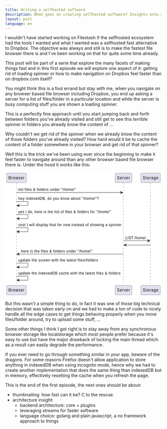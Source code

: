 ```yaml
---
title: Writing a selfhosted software
description: What goes on creating selfhosted software? Insights onto my selfhosted journey
layout: post
language: en
---
```


I wouldn't have started working on Filestash if the selfhosted ecosystem had the tools I wanted and what I wanted was a selfhosted fast alternative to Dropbox. The objective was always and still is to make the fastest file browser there is and I've been working on that for quite some time already.

This post will be part of a serie that explore the many facets of making things fast and in this first episode we will explore one aspect of it: getting rid of loading spinner or how to make navigation on Dropbox feel faster than on dropbox.com itself?

You might think this is a fool errand but stay with me, when you navigate on any browser based file browser including Dropbox, you end up asking a server for a list of files/folder in a particular location and while the server is busy computing stuff you are shown a loading spinner.

This is a perfectly fine approach until you start jumping back and forth between folders you've already visited and still get to see this terrible spinner in folders you already know the content of ...

Why couldn't we get rid of the spinner when we already know the content of those folders you've already visited? How hard would it be to cache the content of a folder somewhere in your browser and get rid of that spinner?

Well this is the trick we've been using ever since the beginning to make it feel faster to navigate around than any other browser based file browser there is. Under the hood it works like this:


<!--
@startuml

Participant Browser
Participant Server
Participant Storage


Browser -> Server: list files & folders under "/home/"
Browser -> Browser: hey indexedDB, do you know about "/home/"?
Browser -> Browser: yes I do, here is the list of files & folders for "/home/"
Browser -> Browser: cool I will display that for now instead of showing a spinner
Server -> Storage: LIST /home/
Storage -> Server
Server -> Browser: here is the files & folders under "/home/"

Browser -> Browser: update the screen with the latest files/folders
Browser -> Browser: update the indexedDB cache with the latest files & folders
@enduml
-->

<svg xmlns="http://www.w3.org/2000/svg" xmlns:xlink="http://www.w3.org/1999/xlink" contentStyleType="text/css" height="403px" preserveAspectRatio="none" style="width:572px;height:403px;background:#FFFFFF;" version="1.1" viewBox="0 0 572 403" width="572px" zoomAndPan="magnify"><defs/><g><line style="stroke:#181818;stroke-width:0.5;stroke-dasharray:5.0,5.0;" x1="41" x2="41" y1="36.2969" y2="368.3594"/><line style="stroke:#181818;stroke-width:0.5;stroke-dasharray:5.0,5.0;" x1="431.5" x2="431.5" y1="36.2969" y2="368.3594"/><line style="stroke:#181818;stroke-width:0.5;stroke-dasharray:5.0,5.0;" x1="530.5" x2="530.5" y1="36.2969" y2="368.3594"/><rect fill="#E2E2F0" height="30.2969" rx="2.5" ry="2.5" style="stroke:#181818;stroke-width:0.5;" width="72" x="5" y="5"/><text fill="#000000" font-family="sans-serif" font-size="14" lengthAdjust="spacing" textLength="58" x="12" y="24.9951">Browser</text><rect fill="#E2E2F0" height="30.2969" rx="2.5" ry="2.5" style="stroke:#181818;stroke-width:0.5;" width="72" x="5" y="367.3594"/><text fill="#000000" font-family="sans-serif" font-size="14" lengthAdjust="spacing" textLength="58" x="12" y="387.3545">Browser</text><rect fill="#E2E2F0" height="30.2969" rx="2.5" ry="2.5" style="stroke:#181818;stroke-width:0.5;" width="61" x="401.5" y="5"/><text fill="#000000" font-family="sans-serif" font-size="14" lengthAdjust="spacing" textLength="47" x="408.5" y="24.9951">Server</text><rect fill="#E2E2F0" height="30.2969" rx="2.5" ry="2.5" style="stroke:#181818;stroke-width:0.5;" width="61" x="401.5" y="367.3594"/><text fill="#000000" font-family="sans-serif" font-size="14" lengthAdjust="spacing" textLength="47" x="408.5" y="387.3545">Server</text><rect fill="#E2E2F0" height="30.2969" rx="2.5" ry="2.5" style="stroke:#181818;stroke-width:0.5;" width="71" x="495.5" y="5"/><text fill="#000000" font-family="sans-serif" font-size="14" lengthAdjust="spacing" textLength="57" x="502.5" y="24.9951">Storage</text><rect fill="#E2E2F0" height="30.2969" rx="2.5" ry="2.5" style="stroke:#181818;stroke-width:0.5;" width="71" x="495.5" y="367.3594"/><text fill="#000000" font-family="sans-serif" font-size="14" lengthAdjust="spacing" textLength="57" x="502.5" y="387.3545">Storage</text><polygon fill="#181818" points="420,63.4297,430,67.4297,420,71.4297,424,67.4297" style="stroke:#181818;stroke-width:1.0;"/><line style="stroke:#181818;stroke-width:1.0;" x1="41" x2="426" y1="67.4297" y2="67.4297"/><text fill="#000000" font-family="sans-serif" font-size="13" lengthAdjust="spacing" textLength="210" x="48" y="62.3638">list files &amp; folders under "/home/"</text><line style="stroke:#181818;stroke-width:1.0;" x1="41" x2="83" y1="96.5625" y2="96.5625"/><line style="stroke:#181818;stroke-width:1.0;" x1="83" x2="83" y1="96.5625" y2="109.5625"/><line style="stroke:#181818;stroke-width:1.0;" x1="42" x2="83" y1="109.5625" y2="109.5625"/><polygon fill="#181818" points="52,105.5625,42,109.5625,52,113.5625,48,109.5625" style="stroke:#181818;stroke-width:1.0;"/><text fill="#000000" font-family="sans-serif" font-size="13" lengthAdjust="spacing" textLength="294" x="48" y="91.4966">hey indexedDB, do you know about "/home/"?</text><line style="stroke:#181818;stroke-width:1.0;" x1="41" x2="83" y1="138.6953" y2="138.6953"/><line style="stroke:#181818;stroke-width:1.0;" x1="83" x2="83" y1="138.6953" y2="151.6953"/><line style="stroke:#181818;stroke-width:1.0;" x1="42" x2="83" y1="151.6953" y2="151.6953"/><polygon fill="#181818" points="52,147.6953,42,151.6953,52,155.6953,48,151.6953" style="stroke:#181818;stroke-width:1.0;"/><text fill="#000000" font-family="sans-serif" font-size="13" lengthAdjust="spacing" textLength="338" x="48" y="133.6294">yes I do, here is the list of files &amp; folders for "/home/"</text><line style="stroke:#181818;stroke-width:1.0;" x1="41" x2="83" y1="180.8281" y2="180.8281"/><line style="stroke:#181818;stroke-width:1.0;" x1="83" x2="83" y1="180.8281" y2="193.8281"/><line style="stroke:#181818;stroke-width:1.0;" x1="42" x2="83" y1="193.8281" y2="193.8281"/><polygon fill="#181818" points="52,189.8281,42,193.8281,52,197.8281,48,193.8281" style="stroke:#181818;stroke-width:1.0;"/><text fill="#000000" font-family="sans-serif" font-size="13" lengthAdjust="spacing" textLength="377" x="48" y="175.7622">cool I will display that for now instead of showing a spinner</text><polygon fill="#181818" points="519,218.9609,529,222.9609,519,226.9609,523,222.9609" style="stroke:#181818;stroke-width:1.0;"/><line style="stroke:#181818;stroke-width:1.0;" x1="432" x2="525" y1="222.9609" y2="222.9609"/><text fill="#000000" font-family="sans-serif" font-size="13" lengthAdjust="spacing" textLength="75" x="439" y="217.895">LIST /home/</text><polygon fill="#181818" points="443,232.9609,433,236.9609,443,240.9609,439,236.9609" style="stroke:#181818;stroke-width:1.0;"/><line style="stroke:#181818;stroke-width:1.0;" x1="437" x2="530" y1="236.9609" y2="236.9609"/><polygon fill="#181818" points="52,262.0938,42,266.0938,52,270.0938,48,266.0938" style="stroke:#181818;stroke-width:1.0;"/><line style="stroke:#181818;stroke-width:1.0;" x1="46" x2="431" y1="266.0938" y2="266.0938"/><text fill="#000000" font-family="sans-serif" font-size="13" lengthAdjust="spacing" textLength="260" x="58" y="261.0278">here is the files &amp; folders under "/home/"</text><line style="stroke:#181818;stroke-width:1.0;" x1="41" x2="83" y1="295.2266" y2="295.2266"/><line style="stroke:#181818;stroke-width:1.0;" x1="83" x2="83" y1="295.2266" y2="308.2266"/><line style="stroke:#181818;stroke-width:1.0;" x1="42" x2="83" y1="308.2266" y2="308.2266"/><polygon fill="#181818" points="52,304.2266,42,308.2266,52,312.2266,48,308.2266" style="stroke:#181818;stroke-width:1.0;"/><text fill="#000000" font-family="sans-serif" font-size="13" lengthAdjust="spacing" textLength="291" x="48" y="290.1606">update the screen with the latest files/folders</text><line style="stroke:#181818;stroke-width:1.0;" x1="41" x2="83" y1="337.3594" y2="337.3594"/><line style="stroke:#181818;stroke-width:1.0;" x1="83" x2="83" y1="337.3594" y2="350.3594"/><line style="stroke:#181818;stroke-width:1.0;" x1="42" x2="83" y1="350.3594" y2="350.3594"/><polygon fill="#181818" points="52,346.3594,42,350.3594,52,354.3594,48,350.3594" style="stroke:#181818;stroke-width:1.0;"/><text fill="#000000" font-family="sans-serif" font-size="13" lengthAdjust="spacing" textLength="373" x="48" y="332.2935">update the indexedDB cache with the latest files &amp; folders</text><!--SRC=[XP71ReCm44JlVCKeXvuISUVGIb4laNg8bFw0YvUmYkj5jYdbxxi16b2BnCdssZCx-tms8N79ZV49no1Tf92T5xKBXQ-_fIJ1N2dBiac0m_Fqhe3Zc52neuWdLE8iXOZMwu9TNiidvRkbRDeMgAa7wxDlig_7FQoWbnOtBntCXxJfeNvPbVVQxwIglHe50aUaciOmKltBKyb6cbB4gL_7pi5oR9pfrT2aGNdFn3ucClPk7clfs5zX41lsNc6DB0Og8we2RwVBEyQEsLISgIq42nxp61iuLoTe6siI3V9O1YAlmwHwfA8Nlv-KJvvR7e-lGMbAFQ-QpH5_0000]--></g></svg>

But this wasn't a simple thing to do, in fact it was one of those big technical decision that was taken early on and we had to make a ton of code to nicely handle all the edge cases to get things behaving properly when you move files/folder around, try to upload some stuff, ...

Some other things I think I got right is to stay away from any synchronous browser storage like localstorage which most people prefer because it's easy to use but have the major drawback of locking the main thread which as a result can easily degrade the performance.

If you ever need to go through something similar in your app, beware of the dragons. For some reasons Firefox doesn't allow application to store anything in indexedDB when using incognito mode, hence why we had to create another implementation that does the same thing than indexedDB but in memory, effectively resetting the cache when you refresh the page.

This is the end of the first episode, the next ones should be about:
- thumbnailing: how fast can it be? C to the rescue.
- architecture insight:
  - backend architecture: core + plugins
  - leveraging streams for faster software
  - language choice: golang and plain javascript, a no framework approach to things
